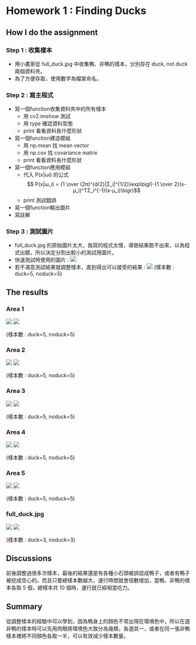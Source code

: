 # Homework 1 : Finding Ducks
## How I do the assignment
### Step 1 : 收集樣本
- 用小畫家從 full_duck.jpg 中收集鴨、非鴨的樣本，分別存在 duck, not duck 兩個資料夾。
- 為了方便存取，使用數字為檔案命名。
### Step 2 : 寫主程式
- 寫一個function收集資料夾中的所有樣本
    - 用 cv2.imshow 測試
    - 用 type 確認資料型態
    - print 看看資料長什麼形狀
- 寫一個function建造模組
    - 用 np.mean 找 mean vector
    - 用 np.cov 找 covariance matrix
    - print 看看資料長什麼形狀
- 寫一個function應用模組
    - 代入 P(x|ωi) 的公式$$ P(x|ω_i) = {1 \over (2π)^{d/2}|Σ_i|^{1/2}}exp\bigl(-{1 \over 2}(x-μ_i)^TΣ_i^{-1}(x-μ_i)\bigr)$$
    - print 測試錯誤
- 寫一個function輸出圖片
- 寫註解
### Step 3 : 測試圖片
- full_duck.jpg 的原始圖片太大，我寫的程式太慢，導致結果跑不出來，以為程式出錯，所以決定分割出較小的測試用圖片。
- 快速測試時使用的圖片 : 
    ![](https://i.imgur.com/QUOSb7B.jpg)
- 若不滿意測試結果就調整樣本，直到得出可以接受的結果 : 
    ![](https://i.imgur.com/tqXbzg8.png)
    (樣本數 : duck=5, noduck=5)

## The results
### Area 1
![](https://i.imgur.com/8l3bhp0.jpg)
![](https://i.imgur.com/1iY8IrP.png)

(樣本數 : duck=5, noduck=5)

### Area 2
![](https://i.imgur.com/q8Ccanz.jpg)
![](https://i.imgur.com/xSDDyRN.png)

(樣本數 : duck=5, noduck=5)

### Area 3
![](https://i.imgur.com/xDYozRR.jpg)
![](https://i.imgur.com/Bj0fUEf.png)

(樣本數 : duck=5, noduck=5)

### Area 4
![](https://i.imgur.com/RhUWWWL.jpg)
![](https://i.imgur.com/sTr4yoc.png)

(樣本數 : duck=5, noduck=5)

### Area 5
![](https://i.imgur.com/gyTVp2q.jpg)
![](https://i.imgur.com/0dTjjNj.png)

(樣本數 : duck=5, noduck=5)

### full_duck.jpg
![](https://i.imgur.com/2VfrnR5.jpg)
![](https://i.imgur.com/KuAW7Ac.jpg)

(樣本數 : duck=3, noduck=3)


## Discussions
前後調整過很多次樣本，最後的結果還是有各種小石頭被誤認成鴨子，或者有鴨子被挖成空心的。而且只要總樣本數越大，運行時間就會倍數增加，當鴨、非鴨的樣本各取 5 個，總樣本共 10 個時，運行就已經相當吃力。

## Summary
從調整樣本的經驗中可以學到，因為鴨身上的顏色不常出現在環境色中，所以在選非鴨的樣本時可以先用肉眼將環境色大致分為幾類，各選其一，或者在同一張非鴨樣本裡將不同顏色各取一半，可以有效減少樣本數量。